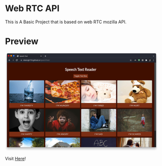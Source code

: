 # Web RTC API

This is A Basic Project that is based on web RTC mozilla API.

# Preview

![Preview](https://github.com/niksingh710/SpeechText/blob/master/img/readme.png)

Visit [Here](https://niksingh710.github.io/SpeechText/)!
